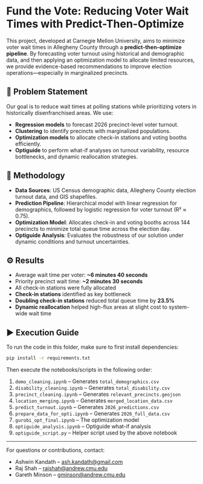 # Fund the Vote: Reducing Voter Wait Times with Predict-Then-Optimize

This project, developed at Carnegie Mellon University, aims to minimize voter wait times in Allegheny County through a **predict-then-optimize pipeline**. By forecasting voter turnout using historical and demographic data, and then applying an optimization model to allocate limited resources, we provide evidence-based recommendations to improve election operations—especially in marginalized precincts.

## 📌 Problem Statement

Our goal is to reduce wait times at polling stations while prioritizing voters in historically disenfranchised areas. We use:

- **Regression models** to forecast 2026 precinct-level voter turnout.
- **Clustering** to identify precincts with marginalized populations.
- **Optimization models** to allocate check-in stations and voting booths efficiently.
- **Optiguide** to perform what-if analyses on turnout variability, resource bottlenecks, and dynamic reallocation strategies.

## 🧠 Methodology

- **Data Sources**: US Census demographic data, Allegheny County election turnout data, and GIS shapefiles.
- **Prediction Pipeline**: Hierarchical model with linear regression for demographics, followed by logistic regression for voter turnout (R² ≈ 0.75).
- **Optimization Model**: Allocates check-in and voting booths across 144 precincts to minimize total queue time across the election day.
- **Optiguide Analysis**: Evaluates the robustness of our solution under dynamic conditions and turnout uncertainties.

## ⚙️ Results

- Average wait time per voter: **~6 minutes 40 seconds**
- Priority precinct wait time: **~2 minutes 30 seconds**
- All check-in stations were fully allocated
- **Check-in stations** identified as key bottleneck
- **Doubling check-in stations** reduced total queue time by **23.5%**
- **Dynamic reallocation** helped high-flux areas at slight cost to system-wide wait time

## ▶️ Execution Guide

To run the code in this folder, make sure to first install dependencies:

```bash
pip install -r requirements.txt
```

Then execute the notebooks/scripts in the following order:

1. `demo_cleaning.ipynb` – Generates `total_demographics.csv`
2. `disability_cleaning.ipynb` – Generates `total_disability.csv`
3. `precinct_cleaning.ipynb` – Generates `relevant_precincts.geojson`
4. `location_merging.ipynb` – Generates `merged_location_data.csv`
5. `predict_turnout.ipynb` – Generates `2026_predictions.csv`
6. `prepare_data_for_opti.ipynb` – Generates `2026_full_data.csv`
7. `gurobi_opt_final.ipynb` – The optimization model
8. `optiguide_analysis.ipynb` – Optiguide what-if analysis
9. `optiguide_script.py` – Helper script used by the above notebook

---

For questions or contributions, contact:

- Ashwin Kandath – [ash.kandath@gmail.com](mailto:ash.kandath@gmail.com)
- Raj Shah – [rajshah@andrew.cmu.edu](mailto:rajshah@andrew.cmu.edu)
- Gareth Minson – [gminson@andrew.cmu.edu](mailto:gminson@andrew.cmu.edu)
